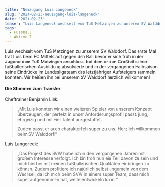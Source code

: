 ```yaml
---
title: "Neuzugang Luis Langeneck"
slug: "2023-02-23-neuzugang-luis-langeneck"
date: "2023-02-23"
teaser: "Luis Langeneck wechselt vom TuS Metzingen zu unserem SV Walddorf."
tags:
  - Fussball
  - Aktive I
---
```

Luis wechselt vom TuS Metzingen zu unserem SV Walddorf. Das erste Mal trat Luis beim FC Mittelstadt gegen den Ball bevor er sich früh in der Jugend dem TuS Metzingen anschloss, bei dem er den Großteil seiner fußballerischen Ausbildung absolvierte und in der vergangenen Halbsaison seine Eindrücke im Landesligateam des letztjährigen Aufsteigers sammeln konnten. Wir heißen ihn bei unserem SV Walddorf herzlich willkommen!

#### Die Stimmen zum Transfer

Cheftrainer Benjamin Link:

> „Mit Luis konnten wir einen weiteren Spieler von unserem Konzept überzeugen, der perfekt in unser Anforderungsprofil passt: jung, ehrgeizig und mit viel Talent ausgestattet.
> 
> Zudem passt er auch charakterlich super zu uns. Herzlich willkommen beim SV Walddorf!“

Luis Langeneck:

> „Das Projekt des SVW habe ich in den vergangenen Jahren mit großem Interesse verfolgt. Ich bin froh nun ein Teil davon zu sein und mich hierbei mit meinen fußballerischen Qualitäten einbringen zu können. Zudem profitiere ich natürlich selbst ungemein von dem Wechsel, da ich mich beim SVW in einem super Team, dass mich super aufgenommen hat, weiterentwickeln kann.“
